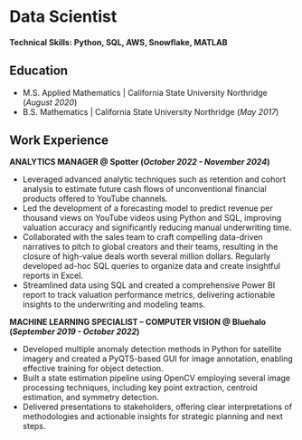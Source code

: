 # Data Scientist

#### Technical Skills: Python, SQL, AWS, Snowflake, MATLAB

## Education						       		
- M.S. Applied Mathematics	| California State University Northridge (_August 2020_)	 			        		
- B.S. Mathematics | California State University Northridge (_May 2017_)

## Work Experience
**ANALYTICS MANAGER @ Spotter (_October 2022 - November 2024_)**
- Leveraged advanced analytic techniques such as retention and cohort analysis to estimate future cash flows of unconventional financial products offered to YouTube channels.
- Led the development of a forecasting model to predict revenue per thousand views on YouTube videos using Python and SQL, improving valuation accuracy and significantly reducing manual underwriting time.
- Collaborated with the sales team to craft compelling data-driven narratives to pitch to global creators and their teams, resulting in the closure of high-value deals worth several million dollars. Regularly developed
ad-hoc SQL queries to organize data and create insightful reports in Excel.
- Streamlined data using SQL and created a comprehensive Power BI report to track valuation performance
metrics, delivering actionable insights to the underwriting and modeling teams.

**MACHINE LEARNING SPECIALIST – COMPUTER VISION @ Bluehalo (_September 2019 - October 2022_)**
- Developed multiple anomaly detection methods in Python for satellite imagery and created a PyQT5-based GUI for image annotation, enabling effective training for object detection.
- Built a state estimation pipeline using OpenCV employing several image processing techniques, including key point extraction, centroid estimation, and symmetry detection.
- Delivered presentations to stakeholders, offering clear interpretations of methodologies and actionable insights for strategic planning and next steps.

